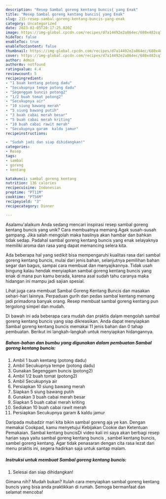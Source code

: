 ```yaml
---
description: "Resep Sambal goreng kentang buncis{ yang Enak"
title: "Resep Sambal goreng kentang buncis{ yang Enak"
slug: 215-resep-sambal-goreng-kentang-buncis-yang-enak
category: Uncategorized
date: 2023-02-05T20:17:25.020Z
image: https://img-global.cpcdn.com/recipes/d7a14492e2a864ec/680x482cq70/sambal-goreng-kentang-buncis-foto-resep-utama.jpg
hideToc: false
enableToc: true
enableTocContent: false
thumbnail: https://img-global.cpcdn.com/recipes/d7a14492e2a864ec/680x482cq70/sambal-goreng-kentang-buncis-foto-resep-utama.jpg
cover: https://img-global.cpcdn.com/recipes/d7a14492e2a864ec/680x482cq70/sambal-goreng-kentang-buncis-foto-resep-utama.jpg
author: Admin
authorAv: notfound
ratingvalue: 4.4
reviewcount: 5
recipeingredient:
- "1 buah kentang potong dadu"
- "Secukupnya tempe potong dadu"
- "Segenggam buncis potong2"
- "1/2 buah tomat potong2"
- "Secukupnya air"
- "10 siung bawang merah"
- "5 siung bawang putih"
- "3 buah cabai merah besar"
- "5 buah cabai merah kriting"
- "10 buah cabai rawit merah"
- "Secukupnya garam  kaldu jamur"
recipeinstructions:

- "Sudah jadi dan siap dihidangkan!"
categories:
- Resep
tags:
- sambal
- goreng
- kentang

katakunci: sambal goreng kentang 
nutrition: 136 calories
recipecuisine: Indonesian
preptime: "PT11M"
cooktime: "PT56M"
recipeyield: "3"
recipecategory: Dinner

---
```



Asalamu'alaikum Anda sedang mencari inspirasi resep sambal goreng kentang buncis yang unik? Cara membuatnya memang Agak susah-susah gampang. Jika salah mengolah maka hasilnya akan hambar dan bahkan tidak sedap. Padahal sambal goreng kentang buncis yang enak selayaknya memiliki aroma dan rasa yang dapat memancing selera kita.


Ada beberapa hal yang sedikit bisa mempengaruhi kualitas rasa dari sambal goreng kentang buncis, mulai dari jenis bahan, selanjutnya pemilihan bahan segar dan bagus, sampai cara membuat dan menyajikannya. Tidak usah bingung kalau hendak menyiapkan sambal goreng kentang buncis yang enak di mana pun kamu berada, karena asal sudah tahu caranya maka hidangan ini mampu jadi sajian spesial.

Lihat juga cara membuat Sambal Goreng Kentang Buncis dan masakan sehari-hari lainnya. Perpaduan gurih dan pedas sambal kentang memang jadi primadona banyak orang. Resep membuat sambal goreng kentang pun tergolong simpel dan mudah.


Di bawah ini ada beberapa cara mudah dan praktis dalam mengolah sambal goreng kentang buncis yang siap dikreasikan. Anda dapat menyiapkan Sambal goreng kentang buncis memakai 11 jenis bahan dan 0 tahap pembuatan. Berikut ini langkah-langkah untuk menyiapkan hidangannya.

<!--inarticleads1-->

##### Bahan-bahan dan bumbu yang digunakan dalam pembuatan Sambal goreng kentang buncis:

1. Ambil 1 buah kentang (potong dadu)
1. Ambil Secukupnya tempe (potong dadu)
1. Gunakan Segenggam buncis (potong2)
1. Ambil 1/2 buah tomat (potong2)
1. Ambil Secukupnya air
1. Persiapkan 10 siung bawang merah
1. Siapkan 5 siung bawang putih
1. Gunakan 3 buah cabai merah besar
1. Siapkan 5 buah cabai merah kriting
1. Sediakan 10 buah cabai rawit merah
1. Persiapkan Secukupnya garam &amp; kaldu jamur


Daripada mubadzir mari kita bikin sambal goreng aja ye kan. Dengan memakai Cookpad, kamu menyetujui Kebijakan Cookie dan Ketentuan Pemakaian. Sambal kentang buncisDi video kali ini saya akan berbagi resep harian saya yaitu sambal goreng kentang buncis , sambel kentang buncis, sambel goreng kentang. Agar tidak penasaran dengan cita rasa lezat dari menu praktis ini, segera hadirkan saja untuk santap malam. 

<!--inarticleads2-->

##### Instruksi untuk membuat Sambal goreng kentang buncis:


1. Selesai dan siap dihidangkan!



Gimana nih? Mudah bukan? Itulah cara menyiapkan sambal goreng kentang buncis yang bisa anda praktikkan di rumah. Semoga bermanfaat dan selamat mencoba!
